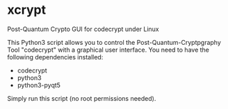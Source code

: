 # xcrypt
Post-Quantum Crypto GUI for codecrypt under Linux

This Python3 script allows you to control the Post-Quantum-Cryptpgraphy Tool "codecrypt" with a graphical user interface.
You need to have the following dependencies installed:
- codecrypt
- python3
- python3-pyqt5

Simply run this script (no root permissions needed).
